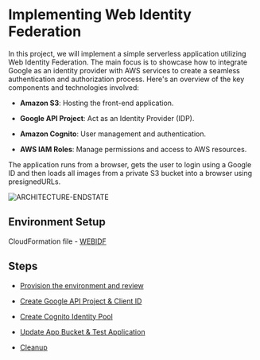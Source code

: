 
#                                                   Implementing Web Identity Federation

In this project, we will implement a simple serverless application utilizing Web Identity Federation. The main focus is to showcase how to integrate Google as an identity provider with AWS services to create a seamless authentication and authorization process. Here's an overview of the key components and technologies involved:




- **Amazon S3**: Hosting the front-end application.

- **Google API Project**: Act as an Identity Provider (IDP).

- **Amazon Cognito**: User management and authentication.

- **AWS IAM Roles**: Manage permissions and access to AWS resources.

The application runs from a browser, gets the user to login using a Google ID and then loads all images from a private S3 bucket into a browser using presignedURLs.




![ARCHITECTURE-ENDSTATE](https://github.com/user-attachments/assets/9eadb523-2c97-4ed7-8644-fa5399e83b08)



## Environment Setup

CloudFormation file - [WEBIDF](https://console.aws.amazon.com/cloudformation/home?region=us-east-1#/stacks/quickcreate?templateURL=https://learn-cantrill-labs.s3.amazonaws.com/aws-cognito-web-identity-federation/WEBIDF.yaml&stackName=WEBIDF)

## Steps

 - [Provision the environment and review](https://github.com/amruthkp/AWS-Projects/blob/main/AWS-Cognito/Web-Identity-Federation/Provision%20the%20Environment.md)

 - [Create Google API Project & Client ID](https://github.com/amruthkp/AWS-Projects/blob/main/AWS-Cognito/Web-Identity-Federation/Create%20Cognito%20Identity%20Pool.md)
 
 - [Create Cognito Identity Pool](https://github.com/amruthkp/AWS-Projects/blob/main/AWS-Cognito/Web-Identity-Federation/Create%20Cognito%20Identity%20Pool.md)

 - [Update App Bucket & Test Application](https://github.com/amruthkp/AWS-Projects/blob/main/AWS-Cognito/Web-Identity-Federation/Test%20App%20Bucket%20Application.md)

 - [Cleanup](https://github.com/amruthkp/AWS-Projects/blob/main/AWS-Cognito/Web-Identity-Federation/Cleanup.md) 

